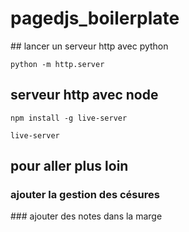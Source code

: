 # pagedjs_boilerplate

## lancer un serveur http avec python

```
python -m http.server
```

## serveur http avec node

```
npm install -g live-server
```
```
live-server
```

## pour aller plus loin

### ajouter la gestion des césures

### ajouter des notes dans la marge
